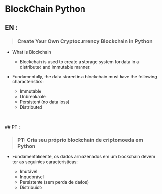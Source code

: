 # BlockChain Python

## EN :
> ### Create Your Own Cryptocurrency Blockchain in Python


- What is Blockchain
  
  * Blockchain is used to create a storage system for data in a distributed and immutable manner.

- Fundamentally, the data stored in a blockchain
must have the following characteristics:


   * Immutable
   * Unbreakable
   * Persistent (no data loss)
   * Distributed
<br>
<br>
## PT :


> ### PT: Cria seu próprio blockchain de criptomoeda em Python

- Fundamentalmente, os dados armazenados em um blockchain devem ter as seguintes características:


  * Imutável
  * Inquebrável
  * Persistente (sem perda de dados)
  * Distribuído



